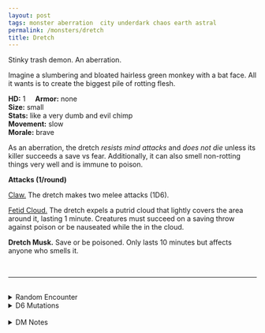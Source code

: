 ```yaml
---
layout: post
tags: monster aberration  city underdark chaos earth astral
permalink: /monsters/dretch
title: Dretch
---
```


Stinky trash demon. An aberration.

Imagine a slumbering and bloated hairless green monkey with a bat face. All it wants is to create the biggest pile of rotting flesh.

**HD:** 1  &nbsp; &nbsp;  **Armor:** none <br>
**Size:** small <br>
**Stats:** like a very dumb and evil chimp <br>
**Movement:** slow <br>
**Morale:** brave <br>

As an aberration, the dretch *resists mind attacks* and *does not die* unless its killer succeeds a save vs fear. Additionally, it can also smell non-rotting things very well and is immune to poison.

**Attacks (1/round)**

<ins>Claw.</ins> The dretch makes two melee attacks (1D6).

<ins>Fetid Cloud.</ins> The dretch expels a putrid cloud that lightly covers the area around it, lasting 1 minute. Creatures must succeed on a saving throw against poison or be nauseated while the in the cloud.

<span class="alchemy">**Dretch Musk.** Save or be poisoned. Only lasts 10 minutes but affects anyone who smells it.</span>

<br>

---

<br> 

<details markdown="1">
<summary>Random Encounter</summary>

1. **Monster:** 2D8 dretches.
1. **Lair:** A large pit of filth with manes drowning in it. Save against musk. <br>	&nbsp; OR <br>	**Omen:** A horrible smell is becoming stronger. Save against musk.
1. **Spoor:** The area is recently defiled with filth.
1. **Tracks:** A fetid smell between sweat and sulfur.
1. **Trace:** A distant cry between a baby crying and a sheep.
1. **Trace:** A demonic altar made of trash.
</details>

<details markdown="1">
<summary>D6 Mutations</summary>

Your studies of the aberration has changed you in horrible, gruesome ways: A grapefruit-sized sack of gas grows on ...


1. ... one of your legs.
1. ... one of your arms. 
1. ... inside your lungs.
1. ... your chest. 
1. ... your face and might block one of your eyes (1/4).
1. roll again. You know the [spell word](https://saltygoo.github.io/class/magic-user#spell-words) *Fume* and gain one spell dice.
</details>

<br>

<details markdown="1">
<summary>DM Notes</summary>
The most common and least powerful of all demons according to Jim Holloway in the [Monster Manual II](https://www.dmsguild.com/product/17005/Monster-Manual-II-1e). I wanted to keep them pretty close to the original. — SaltyGoo
</details>
